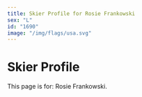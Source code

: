 ```yaml
---
title: Skier Profile for Rosie Frankowski
sex: "L"
id: "1690"
image: "/img/flags/usa.svg" 
---
```


# Skier Profile

This page is for: Rosie Frankowski.
    